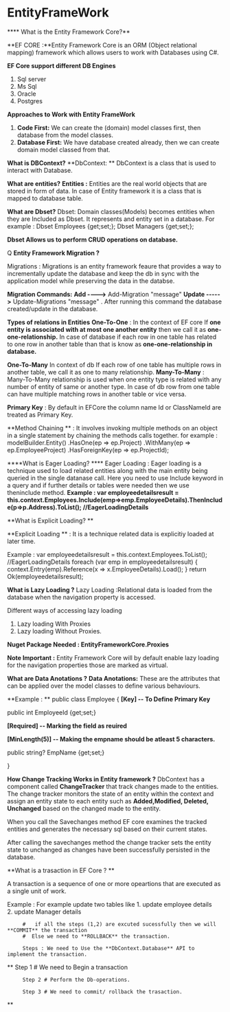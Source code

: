 # EntityFrameWork
**** What is the Entity Framework Core?**

**EF CORE :**Entity Framework Core is an ORM (Object relational mapping) framework which allows users to work with Databases using C#.


**EF Core support different DB Engines**
1. Sql server
2. Ms Sql
3. Oracle
4. Postgres

**Approaches to Work with Entity FrameWork**
1. **Code First:** We can create the (domain) model classes first, then database from the model classes.
2. **Database First:** We have database created already, then we can create domain model classed from that.

**What is DBContext?**
**DbContext: ** DbContext is a class that is used to interact with Database.

**What are entities?**
**Entities :** Entities are the real world objects that are stored in form of data.
In case of Entity framework it is a class that is mapped to database table.

**What are Dbset?**
Dbset: Domain classes(Models) becomes entities when they are Included as Dbset. It represents and entity set in a database.
For example : Dbset<Employee> Employees {get;set;};
              Dbset<Manager> Managers {get;set;};

**Dbset Allows us to perform CRUD operations on database.**


Q  **Entity Framework Migration ?**

Migrations : Migrations is an entity framework feaure that provides a way to incrementally update the database and keep the db in sync with the application model
while preserving the data in the databse.

**Migration Commands:**
**Add ---->** Add-Migration "message"
**Update ----->** Update-Migrations "message" . After running this command the database created/update in the database.

**Types of relations in Entities**
**One-To-One** : In the context of EF core If **one entity is associated with at most one another entity**  then we call it as **one-one-relationship.**
In case of database if each row in one table has related to one row in another table than that is know as  **one-one-relationship in database.**
                                                                   
**One-To-Many**  In context of db If each row of one table has multiple rows in another table, we call it as one to many relationship.
**Many-To-Many** : Many-To-Many relationship is used when one entity type is related with any number of entity of same or another type. In case of db row from one table can have multiple matching rows in another table or vice versa. 

**Primary Key** : By default in EFCore the column name Id or ClassNameId are treated as Primary Key.

**Method Chaining ** : It involves invoking multiple methods on an object in a single statement by chaining the methods calls together.
for example : 
modelBuilder.Entity<EmployeeProject>()
.HasOne(ep => ep.Project)
.WithMany(ep => ep.EmployeeProject)
.HasForeignKey(ep => ep.ProjectId);

****What is Eager Loading? ****
Eager Loading : Eager loading is a technique used to load related entities along with the main entity being queried in the single datanase call.
Here you need to use Include keyword in a query and if further details or tables were needed then we use theninclude method.
 **Example : var employeedetailsresult = this.context.Employees.Include(emp=>emp.EmployeeDetails).ThenInclude(p=>p.Address).ToList(); //EagerLoadingDetails**


**What is Explicit Loading? **

**Explicit Loading ** : It is a technique related data is explicitiy loaded at later time.

Example : var employeedetailsresult = this.context.Employees.ToList(); //EagerLoadingDetails
foreach (var emp in employeedetailsresult)
{
    context.Entry(emp).Reference(x => x.EmployeeDetails).Load();
}
return Ok(employeedetailsresult);

**What is Lazy Loading ?**
Lazy Loading :Relational data is loaded from the database when the navigation property is accessed.


Different ways of accessing lazy loading 

1. Lazy loading With Proxies
2. Lazy loading Without Proxies.

**Nuget Package Needed : EntityFrameworkCore.Proxies**


  **Note Important :** Entity Framework Core will by default enable lazy loading for the navigation properties those are marked as virtual.


  **What are Data Anotations ?**
  **Data Anotations:** These are the attributes that can be applied over the model classes to define various behaviours.

  **Example : **
  public class Employee
  {
  **[Key] -- To Define Primary Key**
  
   public int EmployeeId {get;set;}
   
   **[Required] -- Marking the field as reuired**
   
   **[MinLength(5)] -- Making the empname should be atleast 5 characters.**
   
   public string? EmpName {get;set;}
  
  } 

  **How Change Tracking Works in Entity framework ?**
  DbContext has a component called **ChangeTracker** that track changes made to the entities.
  The change tracker monitors the state of an entity within the context and assign an entity state to each entity such as **Added,Modified, Deleted, Unchanged**
  based on the changed made to the entity.

  When you call the Savechanges method EF core examines the tracked entities and generates the necessary sql based on their current states.

  After calling the savechanges method the change tracker sets the entity state to unchanged as changes have been successfully persisted in the database.



  **What is a trasaction in EF Core ? **

  A transaction is a sequence of one or more opeartions that are executed as a single unit of work.

  Example : For example update two tables like
            1. update employee details   
            2. update Manager details

         #   if all the steps (1,2) are excuted sucessfully then we will **COMMIT** the transaction 
         #  Else we need to **ROLLBACK** the transaction.

         Steps : We need to Use the **DbContext.Database** API to implement the transaction.
   **      Step 1 # We need to Begin a transaction

         Step 2 # Perform the Db-operations.

         Step 3 # We need to commit/ rollback the trasaction.
   **      
   
  
  
  




 







